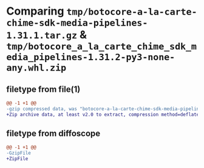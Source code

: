 # Comparing `tmp/botocore-a-la-carte-chime-sdk-media-pipelines-1.31.1.tar.gz` & `tmp/botocore_a_la_carte_chime_sdk_media_pipelines-1.31.2-py3-none-any.whl.zip`

## filetype from file(1)

```diff
@@ -1 +1 @@
-gzip compressed data, was "botocore-a-la-carte-chime-sdk-media-pipelines-1.31.1.tar", last modified: Sat Jul  8 01:42:13 2023, max compression
+Zip archive data, at least v2.0 to extract, compression method=deflate
```

## filetype from diffoscope

```diff
@@ -1 +1 @@
-GzipFile
+ZipFile
```


